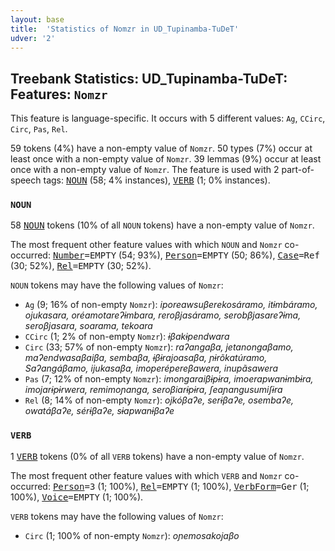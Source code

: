```yaml
---
layout: base
title:  'Statistics of Nomzr in UD_Tupinamba-TuDeT'
udver: '2'
---
```


## Treebank Statistics: UD_Tupinamba-TuDeT: Features: `Nomzr`

This feature is language-specific.
It occurs with 5 different values: `Ag`, `CCirc`, `Circ`, `Pas`, `Rel`.

59 tokens (4%) have a non-empty value of `Nomzr`.
50 types (7%) occur at least once with a non-empty value of `Nomzr`.
39 lemmas (9%) occur at least once with a non-empty value of `Nomzr`.
The feature is used with 2 part-of-speech tags: <tt><a href="tpn_tudet-pos-NOUN.html">NOUN</a></tt> (58; 4% instances), <tt><a href="tpn_tudet-pos-VERB.html">VERB</a></tt> (1; 0% instances).

### `NOUN`

58 <tt><a href="tpn_tudet-pos-NOUN.html">NOUN</a></tt> tokens (10% of all `NOUN` tokens) have a non-empty value of `Nomzr`.

The most frequent other feature values with which `NOUN` and `Nomzr` co-occurred: <tt><a href="tpn_tudet-feat-Number.html">Number</a></tt><tt>=EMPTY</tt> (54; 93%), <tt><a href="tpn_tudet-feat-Person.html">Person</a></tt><tt>=EMPTY</tt> (50; 86%), <tt><a href="tpn_tudet-feat-Case.html">Case</a></tt><tt>=Ref</tt> (30; 52%), <tt><a href="tpn_tudet-feat-Rel.html">Rel</a></tt><tt>=EMPTY</tt> (30; 52%).

`NOUN` tokens may have the following values of `Nomzr`:

* `Ag` (9; 16% of non-empty `Nomzr`): <em>iporeawsuβerekosáramo, itɨmbáramo, ojukasara, oréamotareʔɨmbara, reroβjasáramo, serobβjasareʔɨma, seroβjasara, soarama, tekoara</em>
* `CCirc` (1; 2% of non-empty `Nomzr`): <em>ɨβakɨpendwara</em>
* `Circ` (33; 57% of non-empty `Nomzr`): <em>raʔangaβa, jetanongaβamo, maʔendwasaβaiβa, sembaβa, ɨβɨrajoasaβa, ɲɨrõkatúramo, Saʔangáβamo, ijukasaβa, imoperépereβawera, inupãsawera</em>
* `Pas` (7; 12% of non-empty `Nomzr`): <em>imongaraiβɨpɨra, imoerapwanɨmbɨra, imojarɨpɨrwera, remimoɲanga, seroβiarɨpɨra, ʃeaɲangusumiʃɨra</em>
* `Rel` (8; 14% of non-empty `Nomzr`): <em>ojkóβaʔe, serɨβaʔe, osembaʔe, owatáβaʔe, sérɨβaʔe, sɨapwanɨβaʔe</em>

### `VERB`

1 <tt><a href="tpn_tudet-pos-VERB.html">VERB</a></tt> tokens (0% of all `VERB` tokens) have a non-empty value of `Nomzr`.

The most frequent other feature values with which `VERB` and `Nomzr` co-occurred: <tt><a href="tpn_tudet-feat-Person.html">Person</a></tt><tt>=3</tt> (1; 100%), <tt><a href="tpn_tudet-feat-Rel.html">Rel</a></tt><tt>=EMPTY</tt> (1; 100%), <tt><a href="tpn_tudet-feat-VerbForm.html">VerbForm</a></tt><tt>=Ger</tt> (1; 100%), <tt><a href="tpn_tudet-feat-Voice.html">Voice</a></tt><tt>=EMPTY</tt> (1; 100%).

`VERB` tokens may have the following values of `Nomzr`:

* `Circ` (1; 100% of non-empty `Nomzr`): <em>oɲemosakojaβo</em>

